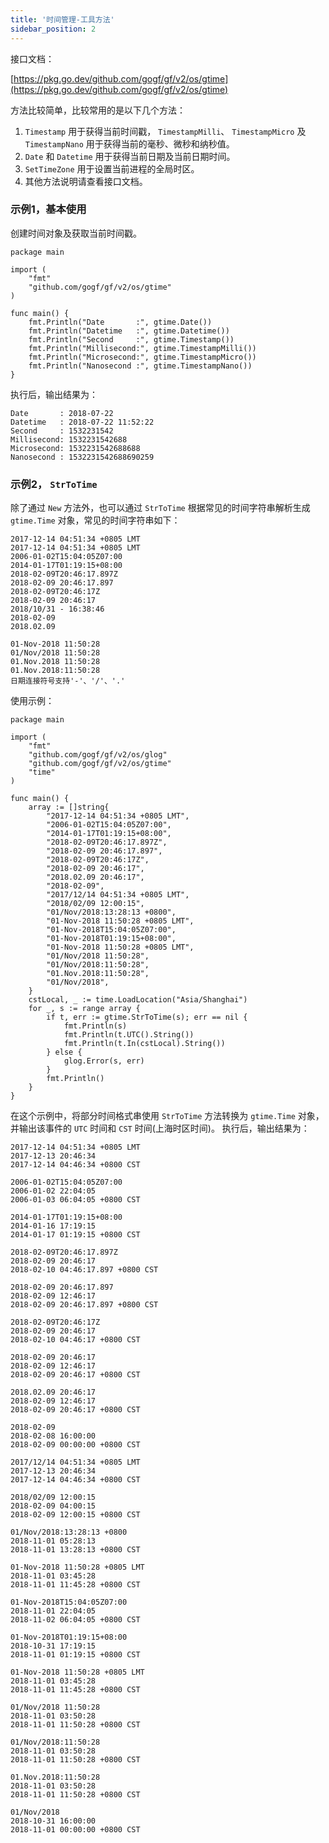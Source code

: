 ```yaml
---
title: '时间管理-工具方法'
sidebar_position: 2
---
```


接口文档：

[https://pkg.go.dev/github.com/gogf/gf/v2/os/gtime](https://pkg.go.dev/github.com/gogf/gf/v2/os/gtime)

方法比较简单，比较常用的是以下几个方法：

1. `Timestamp` 用于获得当前时间戳， `TimestampMilli`、 `TimestampMicro` 及 `TimestampNano` 用于获得当前的毫秒、微秒和纳秒值。
2. `Date` 和 `Datetime` 用于获得当前日期及当前日期时间。
3. `SetTimeZone` 用于设置当前进程的全局时区。
4. 其他方法说明请查看接口文档。

### 示例1，基本使用

创建时间对象及获取当前时间戳。

```
package main

import (
    "fmt"
    "github.com/gogf/gf/v2/os/gtime"
)

func main() {
    fmt.Println("Date       :", gtime.Date())
    fmt.Println("Datetime   :", gtime.Datetime())
    fmt.Println("Second     :", gtime.Timestamp())
    fmt.Println("Millisecond:", gtime.TimestampMilli())
    fmt.Println("Microsecond:", gtime.TimestampMicro())
    fmt.Println("Nanosecond :", gtime.TimestampNano())
}
```

执行后，输出结果为：

```
Date       : 2018-07-22
Datetime   : 2018-07-22 11:52:22
Second     : 1532231542
Millisecond: 1532231542688
Microsecond: 1532231542688688
Nanosecond : 1532231542688690259
```

### 示例2， `StrToTime`

除了通过 `New` 方法外，也可以通过 `StrToTime` 根据常见的时间字符串解析生成 `gtime.Time` 对象，常见的时间字符串如下：

```
2017-12-14 04:51:34 +0805 LMT
2017-12-14 04:51:34 +0805 LMT
2006-01-02T15:04:05Z07:00
2014-01-17T01:19:15+08:00
2018-02-09T20:46:17.897Z
2018-02-09 20:46:17.897
2018-02-09T20:46:17Z
2018-02-09 20:46:17
2018/10/31 - 16:38:46
2018-02-09
2018.02.09

01-Nov-2018 11:50:28
01/Nov/2018 11:50:28
01.Nov.2018 11:50:28
01.Nov.2018:11:50:28
日期连接符号支持'-'、'/'、'.'
```

使用示例：

```
package main

import (
	"fmt"
	"github.com/gogf/gf/v2/os/glog"
	"github.com/gogf/gf/v2/os/gtime"
	"time"
)

func main() {
	array := []string{
		"2017-12-14 04:51:34 +0805 LMT",
		"2006-01-02T15:04:05Z07:00",
		"2014-01-17T01:19:15+08:00",
		"2018-02-09T20:46:17.897Z",
		"2018-02-09 20:46:17.897",
		"2018-02-09T20:46:17Z",
		"2018-02-09 20:46:17",
		"2018.02.09 20:46:17",
		"2018-02-09",
		"2017/12/14 04:51:34 +0805 LMT",
		"2018/02/09 12:00:15",
		"01/Nov/2018:13:28:13 +0800",
		"01-Nov-2018 11:50:28 +0805 LMT",
		"01-Nov-2018T15:04:05Z07:00",
		"01-Nov-2018T01:19:15+08:00",
		"01-Nov-2018 11:50:28 +0805 LMT",
		"01/Nov/2018 11:50:28",
		"01/Nov/2018:11:50:28",
		"01.Nov.2018:11:50:28",
		"01/Nov/2018",
	}
	cstLocal, _ := time.LoadLocation("Asia/Shanghai")
	for _, s := range array {
		if t, err := gtime.StrToTime(s); err == nil {
			fmt.Println(s)
			fmt.Println(t.UTC().String())
			fmt.Println(t.In(cstLocal).String())
		} else {
			glog.Error(s, err)
		}
		fmt.Println()
	}
}
```

在这个示例中，将部分时间格式串使用 `StrToTime` 方法转换为 `gtime.Time` 对象，并输出该事件的 `UTC` 时间和 `CST` 时间(上海时区时间)。 执行后，输出结果为：

```
2017-12-14 04:51:34 +0805 LMT
2017-12-13 20:46:34
2017-12-14 04:46:34 +0800 CST

2006-01-02T15:04:05Z07:00
2006-01-02 22:04:05
2006-01-03 06:04:05 +0800 CST

2014-01-17T01:19:15+08:00
2014-01-16 17:19:15
2014-01-17 01:19:15 +0800 CST

2018-02-09T20:46:17.897Z
2018-02-09 20:46:17
2018-02-10 04:46:17.897 +0800 CST

2018-02-09 20:46:17.897
2018-02-09 12:46:17
2018-02-09 20:46:17.897 +0800 CST

2018-02-09T20:46:17Z
2018-02-09 20:46:17
2018-02-10 04:46:17 +0800 CST

2018-02-09 20:46:17
2018-02-09 12:46:17
2018-02-09 20:46:17 +0800 CST

2018.02.09 20:46:17
2018-02-09 12:46:17
2018-02-09 20:46:17 +0800 CST

2018-02-09
2018-02-08 16:00:00
2018-02-09 00:00:00 +0800 CST

2017/12/14 04:51:34 +0805 LMT
2017-12-13 20:46:34
2017-12-14 04:46:34 +0800 CST

2018/02/09 12:00:15
2018-02-09 04:00:15
2018-02-09 12:00:15 +0800 CST

01/Nov/2018:13:28:13 +0800
2018-11-01 05:28:13
2018-11-01 13:28:13 +0800 CST

01-Nov-2018 11:50:28 +0805 LMT
2018-11-01 03:45:28
2018-11-01 11:45:28 +0800 CST

01-Nov-2018T15:04:05Z07:00
2018-11-01 22:04:05
2018-11-02 06:04:05 +0800 CST

01-Nov-2018T01:19:15+08:00
2018-10-31 17:19:15
2018-11-01 01:19:15 +0800 CST

01-Nov-2018 11:50:28 +0805 LMT
2018-11-01 03:45:28
2018-11-01 11:45:28 +0800 CST

01/Nov/2018 11:50:28
2018-11-01 03:50:28
2018-11-01 11:50:28 +0800 CST

01/Nov/2018:11:50:28
2018-11-01 03:50:28
2018-11-01 11:50:28 +0800 CST

01.Nov.2018:11:50:28
2018-11-01 03:50:28
2018-11-01 11:50:28 +0800 CST

01/Nov/2018
2018-10-31 16:00:00
2018-11-01 00:00:00 +0800 CST
```